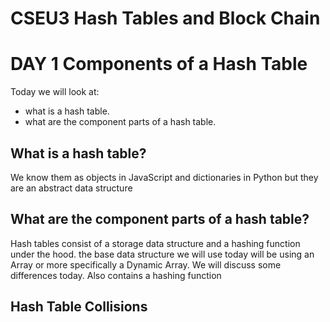 # CSEU3 Hash Tables and Block Chain

# DAY 1 Components of a Hash Table
Today we will look at:
- what is a hash table. 
- what are the component parts of a hash table.

## What is a hash table?
We know them as objects in JavaScript and dictionaries in Python but they are an abstract data structure

## What are the component parts of a hash table?
Hash tables consist of a storage data structure and a hashing function under the hood. the base data structure we will use today will be using an Array or more specifically a Dynamic Array. We will discuss some differences today. Also contains a hashing function

## Hash Table Collisions
